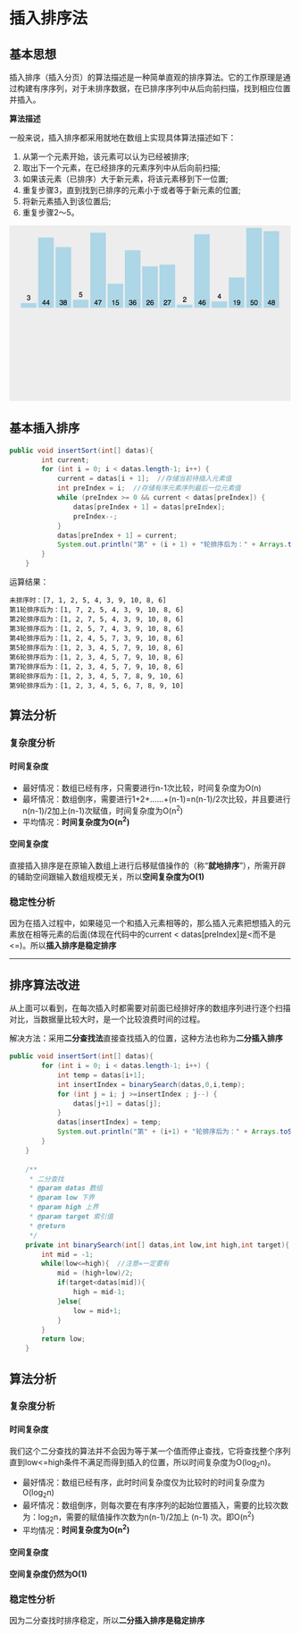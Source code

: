 # 插入排序法  
## 基本思想  
插入排序（插入分页）的算法描述是一种简单直观的排序算法。它的工作原理是通过构建有序序列，对于未排序数据，在已排序序列中从后向前扫描，找到相应位置并插入。

**算法描述**

一般来说，插入排序都采用就地在数组上实现具体算法描述如下：

1. 从第一个元素开始，该元素可以认为已经被排序;
2. 取出下一个元素，在已经排序的元素序列中从后向前扫描;
3. 如果该元素（已排序）大于新元素，将该元素移到下一位置;
4. 重复步骤3，直到找到已排序的元素小于或者等于新元素的位置;
5. 将新元素插入到该位置后;
6. 重复步骤2〜5。

![插入排序动图演示](https://github.com/ChenLiang-Vic/Personal-notes/blob/master/%E6%95%B0%E6%8D%AE%E7%BB%93%E6%9E%84%E4%B8%8E%E7%AE%97%E6%B3%95/img/%E6%8F%92%E5%85%A5%E6%8E%92%E5%BA%8F.gif)  

## 基本插入排序    
```java
public void insertSort(int[] datas){
        int current;  
        for (int i = 0; i < datas.length-1; i++) {
            current = datas[i + 1];  //存储当前待插入元素值
            int preIndex = i;  //存储有序元素序列最后一位元素值
            while (preIndex >= 0 && current < datas[preIndex]) {
                datas[preIndex + 1] = datas[preIndex];
                preIndex--;
            }
            datas[preIndex + 1] = current;
            System.out.println("第" + (i + 1) + "轮排序后为：" + Arrays.toString(datas));
        }
    }
```  
运算结果：
```
未排序时：[7, 1, 2, 5, 4, 3, 9, 10, 8, 6]
第1轮排序后为：[1, 7, 2, 5, 4, 3, 9, 10, 8, 6]
第2轮排序后为：[1, 2, 7, 5, 4, 3, 9, 10, 8, 6]
第3轮排序后为：[1, 2, 5, 7, 4, 3, 9, 10, 8, 6]
第4轮排序后为：[1, 2, 4, 5, 7, 3, 9, 10, 8, 6]
第5轮排序后为：[1, 2, 3, 4, 5, 7, 9, 10, 8, 6]
第6轮排序后为：[1, 2, 3, 4, 5, 7, 9, 10, 8, 6]
第7轮排序后为：[1, 2, 3, 4, 5, 7, 9, 10, 8, 6]
第8轮排序后为：[1, 2, 3, 4, 5, 7, 8, 9, 10, 6]
第9轮排序后为：[1, 2, 3, 4, 5, 6, 7, 8, 9, 10]
```

## 算法分析
### 复杂度分析  
#### 时间复杂度  
- 最好情况：数组已经有序，只需要进行n-1次比较，时间复杂度为O(n)  
- 最坏情况：数组倒序，需要进行1+2+......+(n-1)=n(n-1)/2次比较，并且要进行n(n-1)/2加上(n-1)次赋值，时间复杂度为O(n<sup>2</sup>)  
- 平均情况：**时间复杂度为O(n<sup>2</sup>)**  
#### 空间复杂度  
直接插入排序是在原输入数组上进行后移赋值操作的（称“**就地排序**”），所需开辟的辅助空间跟输入数组规模无关，所以**空间复杂度为O(1)**


### 稳定性分析
因为在插入过程中，如果碰见一个和插入元素相等的，那么插入元素把想插入的元素放在相等元素的后面(体现在代码中的current < datas[preIndex]是<而不是<=)。所以**插入排序是稳定排序**  

---
## 排序算法改进  
从上面可以看到，在每次插入时都需要对前面已经排好序的数组序列进行逐个扫描对比，当数据量比较大时，是一个比较浪费时间的过程。  

解决方法：采用**二分查找法**直接查找插入的位置，这种方法也称为**二分插入排序**  
```java
public void insertSort(int[] datas){
        for (int i = 0; i < datas.length-1; i++) {
            int temp = datas[i+1];
            int insertIndex = binarySearch(datas,0,i,temp);
            for (int j = i; j >=insertIndex ; j--) {
                datas[j+1] = datas[j];
            }
            datas[insertIndex] = temp;
            System.out.println("第" + (i+1) + "轮排序后为：" + Arrays.toString(datas));
        }
    }

    /**
     * 二分查找
     * @param datas 数组
     * @param low 下界
     * @param high 上界
     * @param target 索引值
     * @return
     */
    private int binarySearch(int[] datas,int low,int high,int target){
        int mid = -1;
        while(low<=high){  //注意=一定要有
            mid = (high+low)/2;
            if(target<datas[mid]){
                high = mid-1;
            }else{
                low = mid+1;
            }
        }
        return low;
    }
```
## 算法分析
### 复杂度分析  
#### 时间复杂度 
我们这个二分查找的算法并不会因为等于某一个值而停止查找，它将查找整个序列直到low<=high条件不满足而得到插入的位置，所以时间复杂度为O(log<sub>2</sub>n)。
- 最好情况：数组已经有序，此时时间复杂度仅为比较时的时间复杂度为O(log<sub>2</sub>n)
- 最坏情况：数组倒序，则每次要在有序序列的起始位置插入，需要的比较次数为：log<sub>2</sub>n，需要的赋值操作次数为n(n-1)/2加上 (n-1) 次。即O(n<sup>2</sup>) 
- 平均情况：**时间复杂度为O(n<sup>2</sup>)**  
#### 空间复杂度  
**空间复杂度仍然为O(1)**

### 稳定性分析
因为二分查找时排序稳定，所以**二分插入排序是稳定排序**  